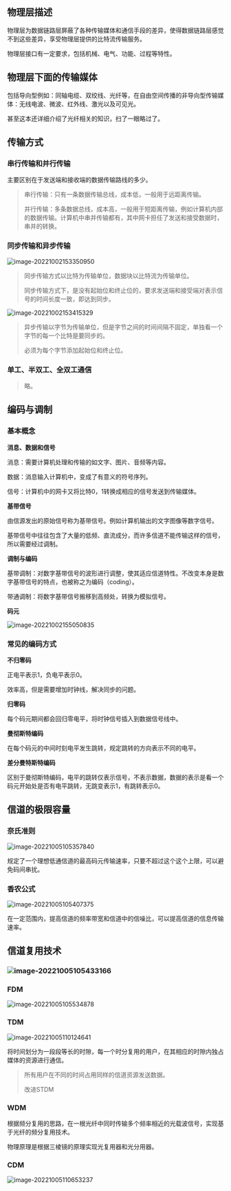 ## 物理层描述

物理层为数据链路层屏蔽了各种传输媒体和通信手段的差异，使得数据链路层感觉不到这些差异，享受物理层提供的比特流传输服务。

物理层接口有一定要求，包括机械、电气、功能、过程等特性。

## 物理层下面的传输媒体

包括导向型例如：同轴电缆、双绞线、光纤等，在自由空间传播的非导向型传输媒体：无线电波、微波、红外线、激光以及可见光。

甚至这本还详细介绍了光纤相关的知识，扫了一眼略过了。

## 传输方式

### 串行传输和并行传输

主要区别在于发送端和接收端的数据传输路线的多少。

> 串行传输：只有一条数据传输总线，成本低，一般用于远距离传输。
>
> 并行传输：多条数据总线，成本高，一般用于短距离传输，例如计算机内部的数据传输。计算机中串并传输都有，其中网卡担任了发送和接受数据时，串并的转换。

### 同步传输和异步传输

![image-20221002153350950](http://pic.shixiaocaia.fun/202210021533130.png)

> 同步传输方式以比特为传输单位，数据块以比特流为传输单位。
>
> 同步传输方式下，是没有起始位和终止位的，要求发送端和接受端对表示信号的时间长度一致，即达到同步。

![image-20221002153415329](http://pic.shixiaocaia.fun/202210021534329.png)

> 异步传输以字节为传输单位，但是字节之间的时间间隔不固定，单独看一个字节的每一个比特是要同步的。
>
> 必须为每个字节添加起始位和终止位。

### 单工、半双工、全双工通信

> 略。

## 编码与调制

### 基本概念

**消息、数据和信号**

消息：需要计算机处理和传输的如文字、图片、音频等内容。

数据：消息输入计算机中，变成了有意义的符号序列。

信号：计算机中的网卡又将比特0，1转换成相应的信号发送到传输媒体。

**基带信号**

由信源发出的原始信号称为基带信号。例如计算机输出的文字图像等数字信号。

基带信号中往往包含了大量的低频、直流成分，而许多信道不能传输这样的信号，所以需要经过调制。

**调制与编码**

基带调制：对数字基带信号的波形进行调整，使其适应信道特性。不改变本身是数字基带信号的特点，也被称之为编码（coding）。

带通调制：将数字基带信号搬移到高频处，转换为模拟信号。

**码元**

![image-20221002155050835](http://pic.shixiaocaia.fun/202210021550882.png)



### 常见的编码方式

**不归零码**

正电平表示1，负电平表示0。

效率高，但是需要增加时钟线，解决同步的问题。

**归零码**

每个码元期间都会回归零电平，将时钟信号插入到数据信号线中。

**曼彻斯特编码**

在每个码元的中间时刻电平发生跳转，规定跳转的方向表示不同的电平。

**差分曼特斯特编码**

区别于曼彻斯特编码，电平的跳转仅表示信号，不表示数据，数据的表示是看一个码元开始处是否有电平跳转，无跳变表示1，有跳转表示0。

## 信道的极限容量

### 奈氏准则

![image-20221005105357840](http://pic.shixiaocaia.fun/202210051053977.png)

规定了一个理想低通信道的最高码元传输速率，只要不超过这个这个上限，可以避免码间串扰。

### 香农公式

![image-20221005105407375](http://pic.shixiaocaia.fun/202210051054438.png)

在一定范围内，提高信道的频率带宽和信道中的信噪比，可以提高信道的信息传输速率。

## 信道复用技术

### ![image-20221005105433166](http://pic.shixiaocaia.fun/202210051054430.png)

### FDM

![image-20221005105534878](http://pic.shixiaocaia.fun/202210051055422.png)

### TDM

![image-20221005110124641](http://pic.shixiaocaia.fun/202210051101680.png)

将时间划分为一段段等长的时隙，每一个时分复用的用户，在其相应的时隙内独占媒体的资源进行通信。

> 所有用户在不同的时间占用同样的信道资源发送数据。
>
> 改进STDM

### WDM

根据频分复用的思路，在一根光纤中同时传输多个频率相近的光载波信号，实现基于光纤的频分复用技术。

物理原理是根据三棱镜的原理实现光复用器和光分用器。

### CDM

![image-20221005110653237](http://pic.shixiaocaia.fun/202210051106508.png)

